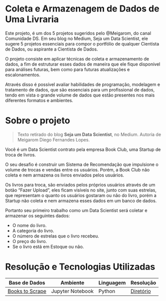 # Coleta e Armazenagem de Dados de Uma Livraria

Este projeto, é um dos 5 projetos sugeridos pelo @Meigarom, do canal Comunidade DS. Em seu blog no Medium, Seja um Data Scientist, ele sugere 5 projetos essenciais para compor o portfólio de qualquer Cientista de Dados, ou aspirante a Cientista de Dados.

O projeto consiste em aplicar técnicas de coleta e armazenamento de dados, a fim de estruturar esses dados de maneira que ele fique disponível para análises futuras, bem como para futuras atualizações e escalonamentos.

Através disso é possível avaliar habilidades de programação, modelagem e tratamento de dados, que são essenciais para um profissional de dados, tendo
em vista o grande volume de dados que estão presentes nos mais diferentes formatos e ambientes.

# Sobre o projeto

> Texto retirado do blog **Seja um Data Scientist**, no Medium. Autoria de Meigarom Diego Fernandes Lopes.

Você é um Data Scientist contrato pela empresa Book Club, uma Startup de troca de livros. 

O seu desafio é construir um Sistema de Recomendação que impulsione o volume de trocas e vendas entre os usuários. Porém, a Book Club não coleta e nem armazena os livros enviados pelos usuários. 

Os livros para troca, são enviados pelos próprios usuários através de um botão “Fazer Upload”, eles ficam visíveis no site, junto com suas estrelas, que representam o quanto os usuários gostaram ou não do livro, porém a Startup não coleta e nem armazena esses dados em um banco de dados.

Portanto seu primeiro trabalho como um Data Scientist será coletar e armazenar os seguintes dados:

* O nome do livro.
* A categoria do livro.
* O número de estrelas que o livro recebeu.
* O preço do livro.
* Se o livro está em Estoque ou não.

# Resolução e Tecnologias Utilizadas

| Base de Dados | Ambiente | Linguagem | Resolução |
|---------------|----------|-----------|-----------|
| [Books to Scrape](https://books.toscrape.com/) | Jupyter Notebook| Python | [Diretório](exemplo.com.br) |
